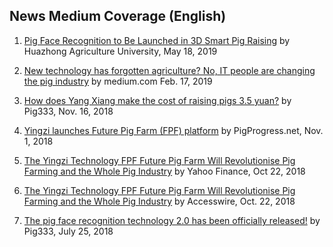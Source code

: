 ## News Medium Coverage (English)

1. [Pig Face Recognition to Be Launched in 3D Smart Pig Raising](http://www.hzau.edu.cn/info/1138/8970.htm) by Huazhong Agriculture University, May 18, 2019

1. [New technology has forgotten agriculture? No, IT people are changing the pig industry](https://medium.com/ktrade/new-technology-has-forgotten-agriculture-no-it-people-are-changing-the-pig-industry-322ebce2ac21) by medium.com Feb. 17, 2019

1. [How does Yang Xiang make the cost of raising pigs 3.5 yuan?](https://www.pig333.com/guide333/companies/pig333/news/how-does-yang-xiang-make-the-cost-of-raising-pigs-3-5-yuan_14379/) by Pig333, Nov. 16, 2018

1. [Yingzi launches Future Pig Farm (FPF) platform](https://www.pigprogress.net/World-of-Pigs1/Articles/2018/11/Yingzi-launches-Future-Pig-Farm-FPF-platform-354239E/) by PigProgress.net, Nov. 1, 2018 

1. [The Yingzi Technology FPF Future Pig Farm Will Revolutionise Pig Farming and the Whole Pig Industry](https://finance.yahoo.com/news/yingzi-technology-fpf-future-pig-130300827.html) by Yahoo Finance, Oct 22, 2018

1. [The Yingzi Technology FPF Future Pig Farm Will Revolutionise Pig Farming and the Whole Pig Industry](https://www.accesswire.com/525950/The-Yingzi-Technology-FPF-Future-Pig-Farm-Will-Revolutionise-Pig-Farming-and-the-Whole-Pig-Industry) by Accesswire, Oct. 22, 2018

1. [The pig face recognition technology 2.0 has been officially released!](https://www.pig333.com/company_news/the-pig-face-recognition-technology-2-0-has-been-officially-released_13993/) by Pig333, July 25, 2018
